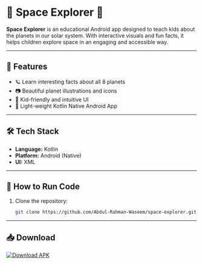 # 🚀 Space Explorer 🌌

**Space Explorer** is an educational Android app designed to teach kids about the planets in our solar system. With interactive visuals and fun facts, it helps children explore space in an engaging and accessible way.

---

## 📱 Features

- 🪐 Learn interesting facts about all 8 planets
- 📷 Beautiful planet illustrations and icons
- 🎨 Kid-friendly and intuitive UI
- 🌙 Light-weight Kotlin Native Android App

---

## 🛠 Tech Stack

- **Language:** Kotlin
- **Platform:** Android (Native)
- **UI:** XML

---

## 🚧 How to Run Code

1. Clone the repository:
   ```bash
   git clone https://github.com/Abdul-Rahman-Waseem/space-explorer.git

---

## 📥 Download

[![Download APK](https://img.shields.io/badge/Download-APK-blue?style=for-the-badge&logo=android)](https://github.com/Abdul-Rahman-Waseem/space-explorer/commits/release-1.0/space_explorer.apk)
